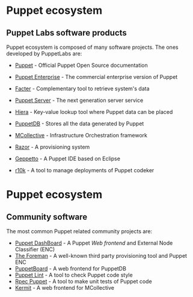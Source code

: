 # Puppet ecosystem

## Puppet Labs software products

Puppet ecosystem is composed of many software projects.
The ones developed by PuppetLabs are:

- [Puppet](http://docs.puppetlabs.com/puppet/) - Official Puppet Open Source documentation
- [Puppet Enterprise](http://docs.puppetlabs.com/pe/) - The commercial enterprise version of Puppet

- [Facter](http://docs.puppetlabs.com/facter/) - Complementary tool to retrieve system's data
- [Puppet Server](http://docs.puppetlabs.com/puppetserver/) - The next generation server service
- [Hiera](http://docs.puppetlabs.com/hiera/) - Key-value lookup tool where Puppet data can be placed
- [PuppetDB](http://docs.puppetlabs.com/puppetdb/) - Stores all the data generated by Puppet
- [MCollective](http://docs.puppetlabs.com/mcollective/) - Infrastructure Orchestration framework
- [Razor](http://docs.puppetlabs.com/pe/latest/razor_intro.html/) - A provisioning system
- [Geppetto](http://puppetlabs.github.io/geppetto/) - A Puppet IDE based on Eclipse
- [r10k](https://github.com/puppetlabs/r10k/) - A tool to manage deployments of Puppet codeker


# Puppet ecosystem

## Community software

The most common Puppet related community projects are:

- [Puppet DashBoard](http://docs.puppetlabs.com/dashboard/) - A Puppet *Web frontend* and External Node Classifier (ENC)
- [The Foreman](http://theforeman.org/) - A well-known third party provisioning tool and Puppet ENC
- [PuppetBoard]() - A web frontend for PuppetDB
- [Puppet Lint](http://puppet-lint.com/) - A tool to check Puppet code style
- [Rpec Puppet](http://rspec-puppet.com/) - A tool to make unit tests of Puppet code
- [Kermit](http://www.kermit.fr/) - A web frontend for MCollective
